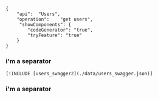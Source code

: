 ```RESTAPIdocs
{
    "api":  "Users",
    "operation":    "get users", 
     "showComponents": {        
        "codeGenerator": "true",
        "tryFeature": "true"      
    } 
}
```

### i'm a separator
```RESTAPI_Swagger
[!INCLUDE [users_swagger2](./data/users_swagger.json)]  
```

### i'm a separator


